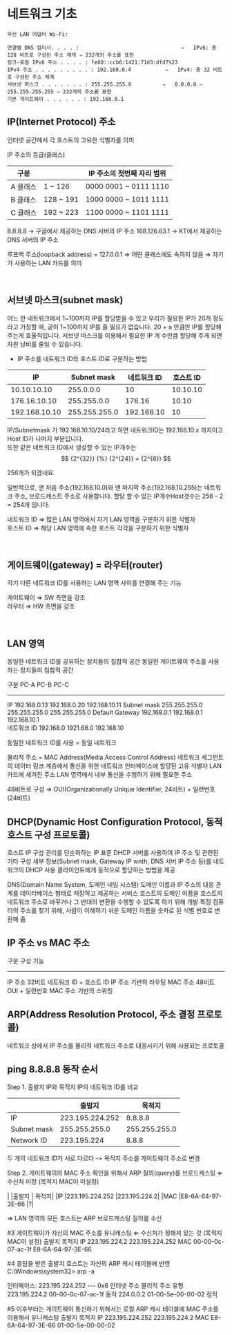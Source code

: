
# 네트워크 기초


```
무선 LAN 어댑터 Wi-Fi:

연결별 DNS 접미사. . . . :			                     ⇒   IPv6: 총 128 비트로 구성된 주소 체게 ⇒ 232개의 주소를 표현
링크-로컬 IPv6 주소 . . . . : fe80::ccb6:1421:71d3:dfd7%23
IPv4 주소 . . . . . . . . . : 192.168.0.4           ⇒   IPv4: 총 32 비트로 구성된 주소 체계
서브넷 마스크 . . . . . . . : 255.255.255.0          ⇒   0.0.0.0 ~ 255.255.255.255 ⇒ 232개의 주소를 표현
기본 게이트웨이 . . . . . . : 192.168.0.1
```

## IP(Internet Protocol) 주소
인터넷 공간에서 각 호스트의 고유한 식별자를 의미

IP 주소의 등급(클래스)

|구분 |	| IP 주소의 첫번째 자리 범위|
|-------|---|-------------------------------|
|A 클래스|	  1 ~ 126	|0000 0001 ~ 0111 1110|		
|B 클래스 |	128 ~ 191	|1000 0000 ~ 1011 1111|		
|C 클래스 |	192 ~ 223	|1100 0000 ~ 1101 1111|

8.8.8.8 → 구글에서 제공하는 DNS 서버의 IP 주소
168.126.63.1 → KT에서 제공하는 DNS 서버의 IP 주소

루프백 주소(loopback address) = 127.0.0.1 ⇒ 어떤 클래스에도 속하지 않음 ⇒ 자기가 사용하는 LAN 카드를 의미

<br/>

## 서브넷 마스크(subnet mask)

어느 한 네트워크에서 1~100까지 IP를 할당받을 수 있고 우리가 필요한 IP가 20개 정도라고 가정할 때, 굳이 1~100까지 IP를 줄 필요가 없습니다. 20 + a 만큼만 IP를 할당해 주는게 효율적입니다. 서브넷 마스크를 이용해서 필요한 IP 개 수만큼 할당해 주게 되면 자원 낭비를 줄일 수 있습니다.

- IP 주소를 네트워크 ID와 호스트 ID로 구분하는 방법

|IP		|	Subnet mask 	|	네트워크 ID	 |	호스트 ID|
|-------|-------------------|----------------|-----------|
|10.10.10.10	|	255.0.0.0	|	10		|	10.10.10|
|176.16.10.10	|	255.255.0.0	|	176.16		|	10.10|
|192.168.10.10	|	255.255.255.0	|	192.168.10	|	10|

IP/Subnetmask 가 192.168.10.10/24라고 하면 네트워크ID는 192.168.10.x 까지이고 Host ID가 나머지 부분입니다.<br/>
또한 같은 네트워크 ID에서 생성할 수 있는 IP개수는 
$$
{2^{32}} {%} {2^{24}} = {2^{8}}
$$

256개가 되겠네요.

일반적으로, 맨 처음 주소(192.168.10.0)와 맨 마지막 주소(192.168.10.255)는 네트워크 주소, 브로드캐스트 주소로 사용합니다. 할당 할 수 있는 IP개수Host갯수는 256 - 2  = 254개 입니다.

네트워크 ID ⇒ 많은 LAN 영역에서 자기 LAN 영역을 구분하기 위한 식별자<br/>
호스트 ID   ⇒ 해당 LAN 영역에 속한 호스트 각각을 구분하기 위한 식별자 

<br/>

## 게이트웨이(gateway) = 라우터(router)
각기 다른 네트워크 ID를 사용하는 LAN 영역 사이를 연결해 주는 기능

게이트웨이 ⇒ SW 측면을 강조<br/>
라우터 ⇒ HW 측면을 강조

<br/>

## LAN 영역

동일한 네트워크 ID를 공유하는 장치들의 집합적 공간
동일한 게이트웨이 주소를 사용하는 장치들의 집합적 공간 


구분			PC-A		PC-B		PC-C
--------------------	-------------	-------------	-------------
IP			192.168.0.13	192.168.0.20	192.168.10.11
Subnet mask 		255.255.255.0	255.255.255.0	255.255.255.0
Default Gateway	192.168.0.1	192.168.0.1	192.168.10.1	
네트워크 ID		192.168.0	1921.68.0	192.168.10
			
동일한 네트워크 ID를 사용 = 동일 네트워크

물리적 주소 = MAC Address(Media Access Control Address)
네트워크 세그먼트의 데이터 링크 계층에서 통신을 위한 네트워크 인터페이스에 할당된 고유 식별자
LAN 카드에 새겨진 주소
LAN 영역에서 내부 통신을 수행하기 위해 필요한 주소

48비트로 구성 ⇒ OUI(Organizationally Unique Identifier, 24비트) + 일련번호(24비트)



## DHCP(Dynamic Host Configuration Protocol, 동적 호스트 구성 프로토콜)

호스트 IP 구성 관리를 단순화하는 IP 표준
DHCP 서버를 사용하여 IP 주소 및 관련된 기타 구성 세부 정보(Subnet mask, Gateway IP  wnth, DNS 서버 IP 주소 등)를 네트워크의 DHCP 사용 클라이언트에게 동적으로 할당하는 방법을 제공


DNS(Domain Name System, 도메인 네임 시스템)
도메인 이름과 IP 주소의 대응 관계를 데이터베이스 형태로 저장하고 제공하는 서비스 
호스트의 도메인 이름을 호스트의 네트워크 주소로 바꾸거나 그 반대의 변환을 수행할 수 있도록 하기 위해 개발
특정 컴퓨터의 주소를 찾기 위해, 사람이 이해하기 쉬운 도메인 이름을 숫자로 된 식별 번호로 변환해 줌


## IP 주소 vs MAC 주소
구분		구성					기능
------------- -----------------------------------	-----------------------
IP 주소 	32비트	  네트워크 ID + 호스트 ID	IP 주소 기반의 라우팅
MAC 주소	48비트	  OUI + 일련번호		MAC 주소 기반의 스위칭


## ARP(Address Resolution Protocol, 주소 결정 프로토콜)
네트워크 상에서 IP 주소를 물리적 네트워크 주소로 대응시키기 위해 사용되는 프로토콜




## ping 8.8.8.8 동작 순서

Step 1. 출발지 IP와 목적지 IP의 네트워크 ID를 비교
		
|      |출발지| 	목적지|
|------|------|----------|
|IP		|223.195.224.252	|8.8.8.8|
|Subnet mask	|255.255.255.0		|255.255.255.0|
|Network ID	|223.195.224		|8.8.8|			

두 개의 네트워크 ID가 서로 다르다 -> 목적지 주소를 게이트웨이 주소로 변경

Step 2. 게이트웨이의 MAC 주소 확인을 위해서 ARP 질의(query)를 브로드캐스팅	⇐ 수신처 미정 (목적지 MAC이 미설정)
		
|       |출발지 		|	목적지|
|IP		|223.195.224.252	|223.195.224.2|
|MAC	|E8-6A-64-97-3E-66	|?|			

⇒ LAN 영역의 모든 호스트는 ARP 브로드캐스팅 질의를 수신

#3 게이트웨이가 자신의 MAC 주소를 유니캐스팅		⇐ 수신처가 정해져 있는 것 (목적지 MAC이 설정)
		출발지 			목적지
IP		223.195.224.2		223.195.224.252
MAC		00-00-0c-07-ac-1f	E8-6A-64-97-3E-66		


#4 응답을 받은 출발지 호스트는 자신의 ARP 캐시 테이블에 반영
C:\Windows\system32> arp -a

인터페이스: 223.195.224.252 --- 0x6
  인터넷 주소           물리적 주소           유형
  223.195.224.2         00-00-0c-07-ac-1f     동적
  224.0.0.2             01-00-5e-00-00-02     정적


#5 이후부터는 게이트웨이 통신하기 위해서는 로컬 ARP 캐시 테이블에 MAC 주소를 이용해서 유니캐스팅
		출발지 			목적지
IP		223.195.224.252	223.195.224.2
MAC		E8-6A-64-97-3E-66	01-00-5e-00-00-02		

